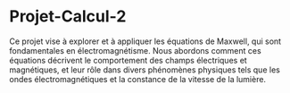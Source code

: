 # Projet-Calcul-2

Ce projet vise à explorer et à appliquer les équations de Maxwell, qui sont fondamentales en électromagnétisme. Nous abordons comment ces équations décrivent le comportement des champs électriques et magnétiques, et leur rôle dans divers phénomènes physiques tels que les ondes électromagnétiques et la constance de la vitesse de la lumière.
